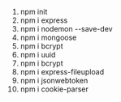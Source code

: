 1. npm init
2. npm i express
3. npm i nodemon --save-dev
4. npm i mongoose
5. npm i bcrypt
6. npm i uuid
7. npm i bcrypt
8. npm i express-fileupload
9. npm i jsonwebtoken
10. npm i cookie-parser
